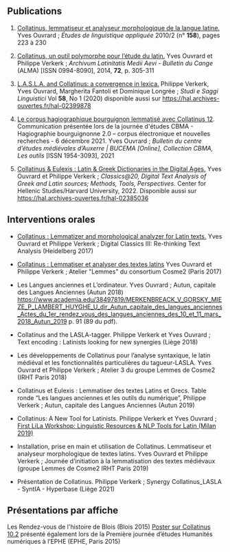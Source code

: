## Publications

1. [Collatinus, lemmatiseur et analyseur morphologique de la langue latine.](https://www.cairn.info/revue-ela-2010-2-page-223.htm)
Yves Ouvrard ;
_Études de linguistique appliquée_ 2010/2 (n° **158**), pages 223 à 230


1. [Collatinus, un outil polymorphe pour l’étude du latin.](http://documents.irevues.inist.fr/handle/2042/69526)
Yves Ouvrard et Philippe Verkerk ;
_Archivum Latinitatis Medii Aevi - Bulletin du Cange_ (ALMA) [ISSN 0994-8090], 2014, **72**, p. 305-311

1. [L.A.S.L.A. and Collatinus: a convergence in lexica.](https://www.studiesaggilinguistici.it/index.php/ssl/article/view/275)
Philippe Verkerk, Yves Ouvrard, Margherita Fantoli et Dominique Longrée ;
_Studi e Saggi Linguistici_ Vol **58**, No 1 (2020)
disponible aussi sur https://hal.archives-ouvertes.fr/hal-02399878

1. [Le corpus hagiographique bourguignon lemmatisé avec Collatinus 12](http://journals.openedition.org/cem/18482). Communication présentée lors de la journée d'études CBMA - Hagiographie bourguignonne 2.0 – corpus électronique et nouvelles recherches - 6 décembre 2021. Yves Ouvrard ; 
_Bulletin du centre d’études médiévales d’Auxerre | BUCEMA [Online], Collection CBMA, Les outils_ [ISSN 1954-3093], 2021

1. [Collatinus & Eulexis : Latin & Greek Dictionaries in the Digital Ages.](https://classics-at.chs.harvard.edu/collatinus-eulexis-latin-greek-dictionaries-in-the-digital-ages/)
Yves Ouvrard et Philippe Verkerk ;
_Classics@20, Digital Text Analysis of Greek and Latin sources; 
Methods, Tools, Perspectives._ 
Center for Hellenic Studies/Harvard University, 2022. 
Disponible aussi sur https://hal.archives-ouvertes.fr/hal-02385036


## Interventions orales

* [Collatinus : Lemmatizer and morphological analyzer for Latin texts.](https://projet.biblissima.fr/fr/collatinus-lemmatizer-and-morphological-analyzer-latin-texts)
Yves Ouvrard et Philippe Verkerk ;
Digital Classics III: Re-thinking Text Analysis (Heidelberg 2017)


* [Collatinus : Lemmatiser et analyser des textes latins](https://projet.biblissima.fr/fr/collatinus-lemmatiser-analyser-textes-latins)
Yves Ouvrard et Philippe Verkerk ;
Atelier "Lemmes" du consortium Cosme2 (Paris 2017)


* Les Langues anciennes et L’ordinateur.
Yves Ouvrard ;
Autun, capitale des Langues Anciennes (Autun 2018)
https://www.academia.edu/38497819/MERKENBREACK_V_GORSKY_MIEZE_P_LAMBERT_HUYGHE_U_dir_Autun_capitale_des_langues_anciennes_Actes_du_1er_rendez_vous_des_langues_anciennes_des_10_et_11_mars_2018_Autun_2019
p. 91 (89 du pdf).

* Collatinus and the LASLA-tagger.
Philippe Verkerk et Yves Ouvrard ;
Text encoding : Latinists looking for new synergies (Liège 2018)

* Les développements de Collatinus pour l’analyse syntaxique, le latin médiéval et les fonctionnalités particulières du tagueur-LASLA.
Yves Ouvrard et Philippe Verkerk ;
Atelier 3 du groupe Lemmes de Cosme2 (IRHT Paris 2018)

* Collatinus et Eulexis : Lemmatiser des textes Latins et Grecs.
Table ronde “Les langues anciennes et les outils du numérique”, 
Philippe Verkerk ;
Autun, capitale des Langues Anciennes (Autun 2019)

* Collatinus: A New Tool for Latinists.
Philippe Verkerk et Yves Ouvrard ;
[First LiLa Workshop: Linguistic Resources & NLP Tools for Latin (Milan 2019)](https://lila-erc.eu/1st-lila-ws)

* Installation, prise en main et utilisation de Collatinus. Lemmatiseur et 
analyseur morphologique de textes latins.
Yves Ouvrard et Philippe Verkerk ;
Journée d’initiation à la lemmatisation des textes médiévaux (groupe Lemmes de Cosme2 IRHT Paris 2019)

* Présentation de Collatinus.
Philippe Verkerk ;
Synergy Collatinus_LASLA - SyntIA - Hyperbase (Liège 2021)


## Présentations par affiche

Les Rendez-vous de l'histoire de Blois (Blois 2015) 
[Poster sur Collatinus 10.2](https://projet.biblissima.fr/fr/collatinus-lemmatiseur-analyseur-morphologique-textes-latins)
présenté également lors de la
Première journée d’études Humanités numériques à l’EPHE (EPHE, Paris 2015)

                                                                                                         


